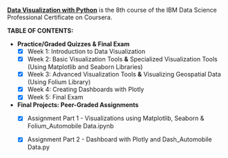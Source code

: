 [**Data Visualization with Python**](https://www.coursera.org/learn/python-for-data-visualization) is the 8th course of the IBM Data Science Professional Certificate on Coursera.

**TABLE OF CONTENTS:**

- **Practice/Graded Quizzes & Final Exam**
  - [x] Week 1: Introduction to Data Visualization
  - [x] Week 2: Basic Visualization Tools **&** Specialized Visualization Tools (Using Matplotlib and Seaborn Libraries) 
  - [x] Week 3: Advanced Visualization Tools **&** Visualizing Geospatial Data (Using Folium Library)
  - [x] Week 4: Creating Dashboards with Plotly
  - [x] Week 5: Final Exam
- **Final Projects: Peer-Graded Assignments**
  - [x] Assignment Part 1 - Visualizations using Matplotlib, Seaborn & Folium_Automobile Data.ipynb
  - [x] Assignment Part 2 - Dashboard with Plotly and Dash_Automobile Data.py
 
